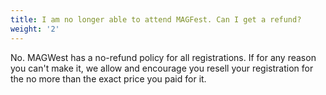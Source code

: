 ```yaml
---
title: I am no longer able to attend MAGFest. Can I get a refund?
weight: '2'
---
```

No. MAGWest has a no-refund policy for all registrations. If for any reason you can't make it, we allow and encourage you resell your registration for the no more than the exact price you paid for it.
